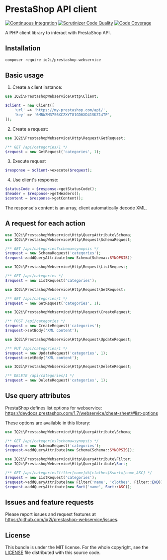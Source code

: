 # PrestaShop API client

[![Continuous Integration](https://github.com/IQ2i/prestashop-webservice/actions/workflows/continuous-integration.yml/badge.svg)](https://github.com/IQ2i/prestashop-webservice/actions/workflows/continuous-integration.yml)
[![Scrutinizer Code Quality](https://scrutinizer-ci.com/g/IQ2i/prestashop-webservice/badges/quality-score.png?b=main)](https://scrutinizer-ci.com/g/IQ2i/prestashop-webservice/?branch=main)
[![Code Coverage](https://scrutinizer-ci.com/g/IQ2i/prestashop-webservice/badges/coverage.png?b=main)](https://scrutinizer-ci.com/g/IQ2i/prestashop-webservice/?branch=main)

A PHP client library to interact with PrestaShop API.

## Installation

```bash
composer require iq2i/prestashop-webservice
```

## Basic usage

1. Create a client instance:

```php
use IQ2i\PrestashopWebservice\Http\Client;

$client = new Client([
    'url' => 'https://my-prestashop.com/api/',
    'key' => '6MBWZM37S6XCZXYT81GD6XD41SKZ14TP',
]);
```

2. Create a request:

```php
use IQ2i\PrestashopWebservice\Http\Request\GetRequest;

/** GET /api/categories/1 */
$request = new GetRequest('categories', 1);
```

3. Execute request
```php
$response = $client->execute($request);
```

4. Use client's response:

```php
$statusCode = $response->getStatusCode();
$header = $response->getHeaders();
$content = $response->getContent();
```

The response's content is an array, client automatically decode XML.

## A request for each action

```php
use IQ2i\PrestashopWebservice\Http\QueryAttribute\Schema;
use IQ2i\PrestashopWebservice\Http\Request\SchemaRequest;

/** GET /api/categories?schema=synopsis */
$request = new SchemaRequest('categories');
$request->addQueryAttribute(new Schema(Schema::SYNOPSIS))
```

```php
use IQ2i\PrestashopWebservice\Http\Request\ListRequest;

/** GET /api/categories */
$request = new ListRequest('categories');
```

```php
use IQ2i\PrestashopWebservice\Http\Request\GetRequest;

/** GET /api/categories/1 */
$request = new GetRequest('categories', 1);
```

```php
use IQ2i\PrestashopWebservice\Http\Request\CreateRequest;

/** POST /api/categories */
$request = new CreateRequest('categories');
$request->setBody('XML content');
```

```php
use IQ2i\PrestashopWebservice\Http\Request\UpdateRequest;

/** PUT /api/categories/1 */
$request = new UpdateRequest('categories', 1);
$request->setBody('XML content');
```

```php
use IQ2i\PrestashopWebservice\Http\Request\DeleteRequest;

/** DELETE /api/categories/1 */
$request = new DeleteRequest('categories', 1);
```

## Use query attributes

PrestaShop defines list options for webservice: https://devdocs.prestashop.com/1.7/webservice/cheat-sheet/#list-options

These options are available in this library:

```php
use IQ2i\PrestashopWebservice\Http\QueryAttribute\Schema;

/** GET /api/categories?schema=synopsis */
$request = new SchemaRequest('categories');
$request->addQueryAttribute(new Schema(Schema::SYNOPSIS));
```

```php
use IQ2i\PrestashopWebservice\Http\QueryAttribute\Filter;
use IQ2i\PrestashopWebservice\Http\QueryAttribute\Sort;

/** GET /api/categories?filter[name]=%[clothes]&sort=[name_ASC] */
$request = new ListRequest('categories');
$request->addQueryAttribute(new Filter('name', 'clothes', Filter::END));
$request->addQueryAttribute(new Sort('name', Sort::ASC));
```

## Issues and feature requests

Please report issues and request features at https://github.com/iq2i/prestashop-webservice/issues.

## License

This bundle is under the MIT license.
For the whole copyright, see the [LICENSE](LICENSE) file distributed with this source code.